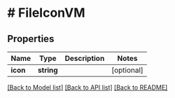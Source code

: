 # # FileIconVM

## Properties

Name | Type | Description | Notes
------------ | ------------- | ------------- | -------------
**icon** | **string** |  | [optional]

[[Back to Model list]](../../README.md#models) [[Back to API list]](../../README.md#endpoints) [[Back to README]](../../README.md)
